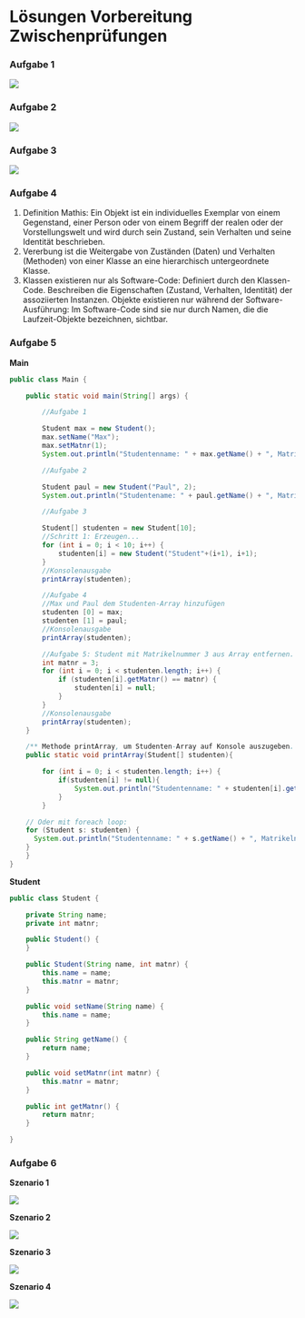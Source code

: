 # Lösungen Vorbereitung Zwischenprüfungen

### Aufgabe 1

![](/images/Aufgabe1_key.png)

### Aufgabe 2

![](/images/Aufgabe2_key.png)

### Aufgabe 3

![](/images/Aufgabe3_key.png)

### Aufgabe 4

1. Definition Mathis: Ein Objekt ist ein individuelles Exemplar von einem Gegenstand, einer Person oder von einem Begriff der realen oder der Vorstellungswelt und wird durch sein Zustand, sein Verhalten und seine Identität beschrieben.
2. Vererbung ist die Weitergabe von Zuständen (Daten) und Verhalten (Methoden) von einer Klasse an eine hierarchisch untergeordnete Klasse.
3. Klassen existieren nur als Software-Code:
Definiert durch den Klassen-Code.
Beschreiben die Eigenschaften (Zustand, Verhalten, Identität) der assoziierten Instanzen.
Objekte existieren nur während der Software-Ausführung:
Im Software-Code sind sie nur durch Namen, die die Laufzeit-Objekte bezeichnen, sichtbar.

### Aufgabe 5

**Main**

```java
public class Main {

	public static void main(String[] args) {

		//Aufgabe 1

		Student max = new Student();
		max.setName("Max");
		max.setMatnr(1);
		System.out.println("Studentenname: " + max.getName() + ", Matrikelnummer: " + max.getMatnr() + ".");

		//Aufgabe 2

		Student paul = new Student("Paul", 2);
		System.out.println("Studentename: " + paul.getName() + ", Matrikelnummer: " + paul.getMatnr() + "." + "\n");

		//Aufgabe 3

		Student[] studenten = new Student[10];
		//Schritt 1: Erzeugen...
		for (int i = 0; i < 10; i++) {
			studenten[i] = new Student("Student"+(i+1), i+1);
		}
		//Konsolenausgabe
		printArray(studenten);

		//Aufgabe 4
		//Max und Paul dem Studenten-Array hinzufügen
		studenten [0] = max;
		studenten [1] = paul;
		//Konsolenausgabe
		printArray(studenten);

		//Aufgabe 5: Student mit Matrikelnummer 3 aus Array entfernen.
		int matnr = 3;
		for (int i = 0; i < studenten.length; i++) {
			if (studenten[i].getMatnr() == matnr) {
				studenten[i] = null;
			}
		}
		//Konsolenausgabe
		printArray(studenten);
	}

	/** Methode printArray, um Studenten-Array auf Konsole auszugeben. */
	public static void printArray(Student[] studenten){

		for (int i = 0; i < studenten.length; i++) {
			if(studenten[i] != null){
				System.out.println("Studentenname: " + studenten[i].getName() + ", Matrikelnummer: " + studenten[i].getMatnr() + ".");
			}
		}

    // Oder mit foreach loop:
    for (Student s: studenten) {
      System.out.println("Studentenname: " + s.getName() + ", Matrikelnummer: " + s.getMatnr() + ".");
    }
	}
}
```

**Student**

```java
public class Student {

	private String name;
	private int matnr;

	public Student() {
	}

	public Student(String name, int matnr) {
		this.name = name;
		this.matnr = matnr;
	}

	public void setName(String name) {
		this.name = name;
	}

	public String getName() {
		return name;
	}

	public void setMatnr(int matnr) {
		this.matnr = matnr;
	}

	public int getMatnr() {
		return matnr;
	}

}
```

### Aufgabe 6

**Szenario 1**

![](/images/Aufgabe6_Szenario1.png)

**Szenario 2**

![](/images/Aufgabe6_Szenario2.png)

**Szenario 3**

![](/images/Aufgabe6_Szenario3.png)

**Szenario 4**

![](/images/Aufgabe6_Szenario4.png)
